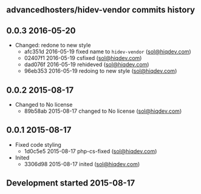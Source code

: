 advancedhosters/hidev-vendor commits history
--------------------------------------------

## 0.0.3 2016-05-20

- Changed: redone to new style
    - afc351d 2016-05-19 fixed name to `hidev-vendor` (sol@hiqdev.com)
    - 02407f1 2016-05-19 csfixed (sol@hiqdev.com)
    - dad076f 2016-05-19 rehideved (sol@hiqdev.com)
    - 96eb353 2016-05-19 redoing to new style (sol@hiqdev.com)

## 0.0.2 2015-08-17

- Changed to No license
    - 89b58ab 2015-08-17 changed to No license (sol@hiqdev.com)

## 0.0.1 2015-08-17

- Fixed code styling
    - 1d0c5e5 2015-08-17 php-cs-fixed (sol@hiqdev.com)
- Inited
    - 3306d98 2015-08-17 inited (sol@hiqdev.com)

## Development started 2015-08-17

